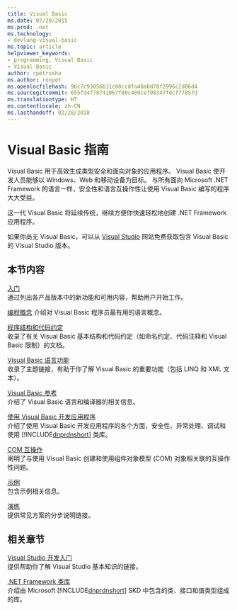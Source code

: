 ```yaml
---
title: Visual Basic
ms.date: 07/20/2015
ms.prod: .net
ms.technology:
- devlang-visual-basic
ms.topic: article
helpviewer_keywords:
- programming, Visual Basic
- Visual Basic
author: rpetrusha
ms.author: ronpet
ms.openlocfilehash: 96c7c93056b11c08ccdfa48a0d78f2996c2d86d4
ms.sourcegitcommit: 655fd4f78741967f80c409cef98347fdcf77857d
ms.translationtype: HT
ms.contentlocale: zh-CN
ms.lasthandoff: 02/28/2018
---
```

# <a name="visual-basic-guide"></a>Visual Basic 指南

Visual Basic 用于高效生成类型安全和面向对象的应用程序。 Visual Basic 使开发人员能够以 Windows、Web 和移动设备为目标。 与所有面向 Microsoft .NET Framework 的语言一样，安全性和语言互操作性让使用 Visual Basic 编写的程序大大受益。  
  
 这一代 Visual Basic 将延续传统，继续方便你快速轻松地创建 .NET Framework 应用程序。  
  
 如果你尚无 Visual Basic，可以从 [Visual Studio](https://aka.ms/vsdownload?utm_source=mscom&utm_campaign=msdocs) 网站免费获取包含 Visual Basic 的 Visual Studio 版本。  
  
## <a name="in-this-section"></a>本节内容  
 [入门](../visual-basic/getting-started/index.md)  
 通过列出各产品版本中的新功能和可用内容，帮助用户开始工作。  
   
 [编程概念](../visual-basic/programming-guide/concepts/index.md) 介绍对 Visual Basic 程序员最有用的语言概念。

 [程序结构和代码约定](../visual-basic/programming-guide/program-structure/program-structure-and-code-conventions.md)  
 收录了有关 Visual Basic 基本结构和代码约定（如命名约定、代码注释和 Visual Basic 限制）的文档。  
  
 [Visual Basic 语言功能](../visual-basic/programming-guide/language-features/index.md)  
 收录了主题链接，有助于你了解 Visual Basic 的重要功能（包括 LINQ 和 XML 文本）。  
   
 [Visual Basic 参考](../visual-basic/reference/index.md)  
 介绍了 Visual Basic 语言和编译器的相关信息。  

 [使用 Visual Basic 开发应用程序](../visual-basic/developing-apps/index.md)  
 介绍了使用 Visual Basic 开发应用程序的各个方面，安全性、异常处理、调试和使用 [!INCLUDE[dnprdnshort](~/includes/dnprdnshort-md.md)] 类库。

 [COM 互操作](../visual-basic/programming-guide/com-interop/index.md)  
 阐明了与使用 Visual Basic 创建和使用组件对象模型 (COM) 对象相关联的互操作性问题。  
  
 [示例](../visual-basic/sample-applications.md)  
 包含示例相关信息。  
  
 [演练](../visual-basic/walkthroughs.md)  
 提供常见方案的分步说明链接。  
  
## <a name="related-sections"></a>相关章节  
 [Visual Studio 开发入门](/visualstudio/ide/get-started-developing-with-visual-studio)  
 提供帮助你了解 Visual Studio 基本知识的链接。  
  
 [.NET Framework 类库](http://go.microsoft.com/fwlink/?LinkID=227195)  
 介绍由 Microsoft [!INCLUDE[dnprdnshort](~/includes/dnprdnshort-md.md)] SKD 中包含的类、接口和值类型组成的库。
